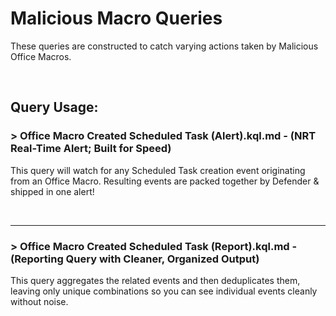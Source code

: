# Malicious Macro Queries

These queries are constructed to catch varying actions taken by Malicious Office Macros.

&nbsp;

## Query Usage:
### >  Office Macro Created Scheduled Task (Alert).kql.md - (NRT Real-Time Alert; Built for Speed)
This query will watch for any Scheduled Task creation event originating from an Office Macro. Resulting events are packed together by Defender & shipped in one alert! 



&nbsp;

---

### > Office Macro Created Scheduled Task (Report).kql.md - (Reporting Query with Cleaner, Organized Output)
This query aggregates the related events and then deduplicates them, leaving only unique combinations so you can see individual events cleanly without noise.

&nbsp;
